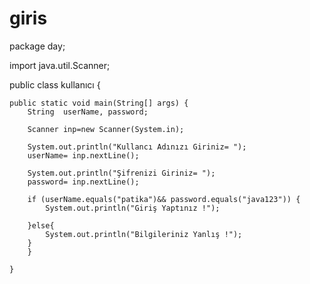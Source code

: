 # giris
package day;

import java.util.Scanner;

public class kullanıcı {

    public static void main(String[] args) {
        String  userName, password;

        Scanner inp=new Scanner(System.in);

        System.out.println("Kullancı Adınızı Giriniz= ");
        userName= inp.nextLine();

        System.out.println("Şifrenizi Giriniz= ");
        password= inp.nextLine();

        if (userName.equals("patika")&& password.equals("java123")) {
            System.out.println("Giriş Yaptınız !");
            
        }else{
            System.out.println("Bilgileriniz Yanlış !");
        }
        }

    }

